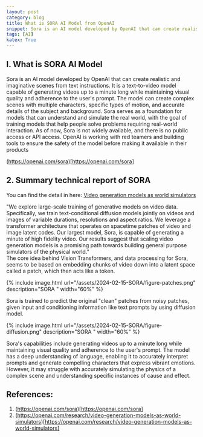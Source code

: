 ```yaml
---
layout: post
category: blog
title: What is SORA AI Model from OpenAI
snippet: Sora is an AI model developed by OpenAI that can create realistic and imaginative scenes from text instructions
tags: [AI]
katex: True
---
```

## I. What is SORA AI Model 
Sora is an AI model developed by OpenAI that can create realistic and imaginative scenes from text instructions. It is a text-to-video model capable of generating videos up to a minute long while maintaining visual quality and adherence to the user's prompt. The model can create complex scenes with multiple characters, specific types of motion, and accurate details of the subject and background. Sora serves as a foundation for models that can understand and simulate the real world, with the goal of training models that help people solve problems requiring real-world interaction. As of now, Sora is not widely available, and there is no public access or API access. OpenAI is working with red teamers and building tools to ensure the safety of the model before making it available in their products

(https://openai.com/sora)[https://openai.com/sora]

## 2. Summary technical report of SORA
You can find the detail in here: 
[Video generation models as world simulators](https://openai.com/research/video-generation-models-as-world-simulators)
<div class="tip">
"We explore large-scale training of generative models on video data. Specifically, we train text-conditional diffusion models jointly on videos and images of variable durations, resolutions and aspect ratios. We leverage a transformer architecture that operates on spacetime patches of video and image latent codes. Our largest model, Sora, is capable of generating a minute of high fidelity video. Our results suggest that scaling video generation models is a promising path towards building general purpose simulators of the physical world."
</div>
The core idea behind Vision Transformers, and data processing for Sora, seems to be based on embedding chunks of video down into a latent space called a patch, which then acts like a token.

{% include image.html url="/assets/2024-02-15-SORA/figure-patches.png" description="SORA " width="60%" %}

Sora is trained to predict the original "clean" patches from noisy patches, given input and conditioning information like text prompts by using diffusion model.
 
{% include image.html url="/assets/2024-02-15-SORA/figure-diffusion.png" description="SORA " width="60%" %}

Sora's capabilities include generating videos up to a minute long while maintaining visual quality and adherence to the user's prompt. The model has a deep understanding of language, enabling it to accurately interpret prompts and generate compelling characters that express vibrant emotions. However, it may struggle with accurately simulating the physics of a complex scene and understanding specific instances of cause and effect.

## References:
1. (https://openai.com/sora)[https://openai.com/sora]
2. (https://openai.com/research/video-generation-models-as-world-simulators)[https://openai.com/research/video-generation-models-as-world-simulators]